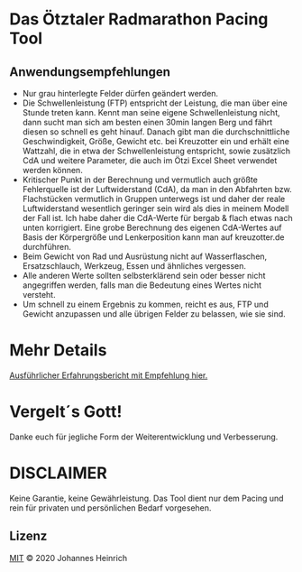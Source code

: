 # Das Ötztaler Radmarathon Pacing Tool

## Anwendungsempfehlungen

- Nur grau hinterlegte Felder dürfen geändert werden.
- Die Schwellenleistung (FTP) entspricht der Leistung, die man über eine Stunde treten kann. Kennt man seine eigene Schwellenleistung nicht, dann sucht man sich am besten einen 30min langen Berg und fährt diesen so schnell es geht hinauf. Danach gibt man die durchschnittliche Geschwindigkeit, Größe, Gewicht etc. bei Kreuzotter ein und erhält eine Wattzahl, die in etwa der Schwellenleistung entspricht, sowie zusätzlich CdA und weitere Parameter, die auch im Ötzi Excel Sheet verwendet werden können.
- Kritischer Punkt in der Berechnung und vermutlich auch größte Fehlerquelle ist der Luftwiderstand (CdA), da man in den Abfahrten bzw. Flachstücken vermutlich in Gruppen unterwegs ist und daher der reale Luftwiderstand wesentlich geringer sein wird als dies in meinem Modell der Fall ist. Ich habe daher die CdA-Werte für bergab & flach etwas nach unten korrigiert. Eine grobe Berechnung des eigenen CdA-Wertes auf Basis der Körpergröße und Lenkerposition kann man auf kreuzotter.de durchführen.
- Beim Gewicht von Rad und Ausrüstung nicht auf Wasserflaschen, Ersatzschlauch, Werkzeug, Essen und ähnliches vergessen.
- Alle anderen Werte sollten selbsterklärend sein oder besser nicht angegriffen werden, falls man die Bedeutung eines Wertes nicht versteht.
- Um schnell zu einem Ergebnis zu kommen, reicht es aus, FTP und Gewicht anzupassen und alle übrigen Felder zu belassen, wie sie sind.

# Mehr Details
[Ausführlicher Erfahrungsbericht mit Empfehlung hier.](https://johannesheinrich.de/oetztaler-radmarathon-mit-welcher-zeit-kann-ich-beim-oetzi-rechnen/)

# Vergelt´s Gott!

Danke euch für jegliche Form der Weiterentwicklung und Verbesserung.

# DISCLAIMER

Keine Garantie, keine Gewährleistung. Das Tool dient nur dem Pacing und rein für privaten und persönlichen Bedarf vorgesehen.

Lizenz
-------
[MIT](https://github.com/JohannesHeinrich/Pacing_Oetztaler_Radmarathon/blob/main/LICENSE) &copy; 2020 Johannes Heinrich

